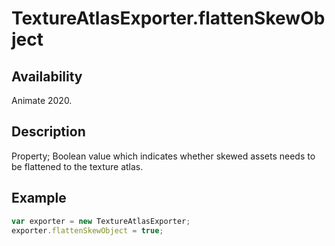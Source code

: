 # TextureAtlasExporter.flattenSkewObject

## Availability

Animate 2020.

## Description

Property; Boolean value which indicates whether skewed assets needs to be flattened to the texture atlas.

## Example

``` javascript
var exporter = new TextureAtlasExporter;
exporter.flattenSkewObject = true;
````
